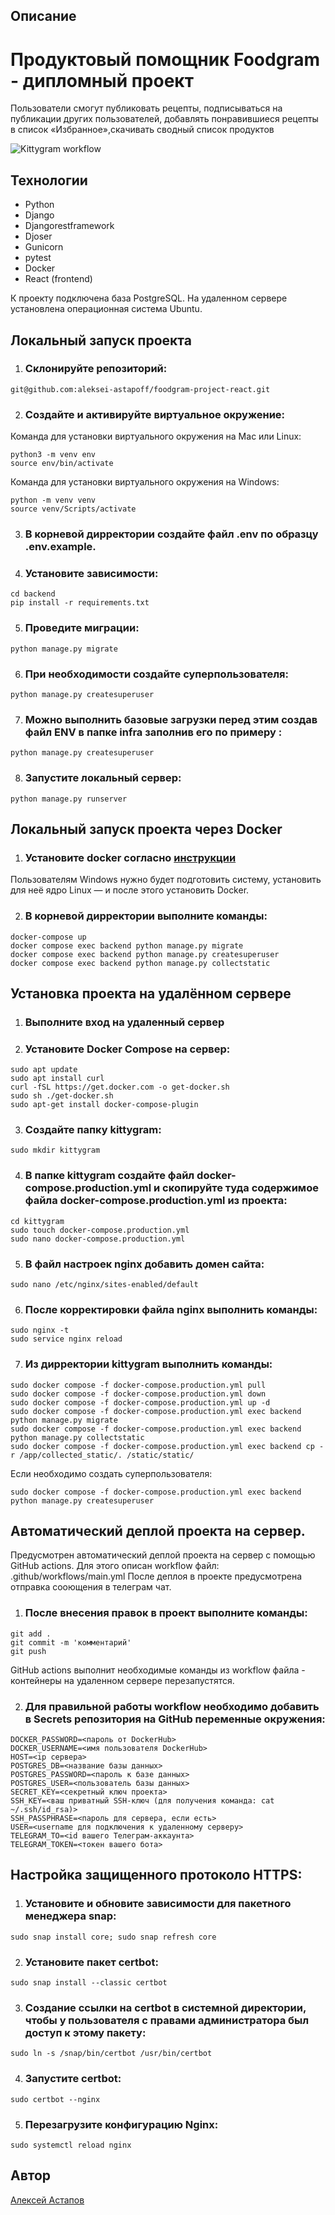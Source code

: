 ## Описание
# Продуктовый помощник Foodgram - дипломный проект

Пользователи смогут публиковать рецепты, подписываться на публикации других пользователей, добавлять понравившиеся рецепты в список «Избранное»,скачивать сводный список продуктов


![Kittygram workflow](https://github.com/aleksei-astapoff/kittygram_final/actions/workflows/main.yml/badge.svg)  

## Технологии

- Python
- Django
- Djangorestframework
- Djoser
- Gunicorn
- pytest
- Docker
- React (frontend)

К проекту подключена база PostgreSQL. На удаленном сервере установлена операционная система Ubuntu.


## Локальный запуск проекта

1. ### Склонируйте репозиторий:
```
git@github.com:aleksei-astapoff/foodgram-project-react.git
```

2. ### Создайте и активируйте виртуальное окружение:
Команда для установки виртуального окружения на Mac или Linux:
```
python3 -m venv env
source env/bin/activate
```

Команда для установки виртуального окружения на Windows:
```
python -m venv venv
source venv/Scripts/activate
```

3. ### В корневой дирректории создайте файл .env по образцу .env.example.

4. ### Установите зависимости:
```
cd backend
pip install -r requirements.txt
```

5. ### Проведите миграции:
```
python manage.py migrate
```

6. ### При необходимости создайте суперпользователя:
```
python manage.py createsuperuser
```

7. ### Можно выполнить базовые загрузки перед этим создав  файл ENV в папке infra  заполнив его по примеру :
```
python manage.py createsuperuser
```

8. ### Запустите локальный сервер:
```
python manage.py runserver
```


## Локальный запуск проекта через Docker

1. ### Установите docker согласно [инструкции](https://docs.docker.com/engine/install/ubuntu/)
Пользователям Windows нужно будет подготовить систему, установить для неё ядро Linux — и после этого установить Docker.

2. ### В корневой дирректории выполните команды:
```
docker-compose up
docker compose exec backend python manage.py migrate
docker compose exec backend python manage.py createsuperuser
docker compose exec backend python manage.py collectstatic
```


## Установка проекта на удалённом сервере

1. ### Выполните вход на удаленный сервер

2. ### Установите Docker Compose на сервер:
```
sudo apt update
sudo apt install curl
curl -fSL https://get.docker.com -o get-docker.sh
sudo sh ./get-docker.sh
sudo apt-get install docker-compose-plugin
```

3. ### Создайте папку kittygram:
```
sudo mkdir kittygram
```

4. ### В папке kittygram создайте файл docker-compose.production.yml и скопируйте туда содержимое файла docker-compose.production.yml из проекта:
```
cd kittygram
sudo touch docker-compose.production.yml 
sudo nano docker-compose.production.yml
```

5. ### В файл настроек nginx добавить домен сайта:
```
sudo nano /etc/nginx/sites-enabled/default
```

6. ### После корректировки файла nginx выполнить команды:
```
sudo nginx -t
sudo service nginx reload
```

7. ### Из дирректории kittygram выполнить команды:
```
sudo docker compose -f docker-compose.production.yml pull
sudo docker compose -f docker-compose.production.yml down
sudo docker compose -f docker-compose.production.yml up -d
sudo docker compose -f docker-compose.production.yml exec backend python manage.py migrate
sudo docker compose -f docker-compose.production.yml exec backend python manage.py collectstatic
sudo docker compose -f docker-compose.production.yml exec backend cp -r /app/collected_static/. /static/static/
```

Если необходимо создать суперпользователя:
```
sudo docker compose -f docker-compose.production.yml exec backend python manage.py createsuperuser
```


## Автоматический деплой проекта на сервер.

Предусмотрен автоматический деплой проекта на сервер с помощью GitHub actions. Для этого описан workflow файл:
.github/workflows/main.yml
После деплоя в проекте предусмотрена отправка сооющения в телеграм чат.

1. ### После внесения правок в проект выполните команды:
```
git add .
git commit -m 'комментарий'
git push
```

GitHub actions выполнит необходимые команды из workflow файла - контейнеры на удаленном сервере перезапустятся.

2. ### Для правильной работы workflow необходимо добавить в Secrets репозитория на GitHub переменные окружения:
```
DOCKER_PASSWORD=<пароль от DockerHub>
DOCKER_USERNAME=<имя пользователя DockerHub>
HOST=<ip сервера>
POSTGRES_DB=<название базы данных>
POSTGRES_PASSWORD=<пароль к базе данных>
POSTGRES_USER=<пользователь базы данных>
SECRET_KEY=<секретный ключ проекта>
SSH_KEY=<ваш приватный SSH-ключ (для получения команда: cat ~/.ssh/id_rsa)>
SSH_PASSPHRASE=<пароль для сервера, если есть>
USER=<username для подключения к удаленному серверу>
TELEGRAM_TO=<id вашего Телеграм-аккаунта>
TELEGRAM_TOKEN=<токен вашего бота>
```


## Настройка защищенного протоколо HTTPS:
1. ### Установите и обновите зависимости для пакетного менеджера snap:
```
sudo snap install core; sudo snap refresh core
```

2. ### Установите пакет certbot:
```
sudo snap install --classic certbot
```

3. ### Создание ссылки на certbot в системной директории, чтобы у пользователя с правами администратора был доступ к этому пакету:
```
sudo ln -s /snap/bin/certbot /usr/bin/certbot
```

4. ### Запустите certbot:
```
sudo certbot --nginx 
```

5. ### Перезагрузите конфигурацию Nginx:
```
sudo systemctl reload nginx 
```


## Автор
[Алексей Астапов](https://github.com/aleksei-astapoff)

